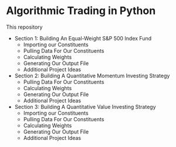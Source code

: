 # Algorithmic Trading in Python

This repository

* Section 1: Building An Equal-Weight S&P 500 Index Fund
  * Importing our Constituents
  * Pulling Data For Our Constituents
  * Calculating Weights
  * Generating Our Output File
  * Additional Project Ideas
* Section 2: Building A Quantitative Momentum Investing Strategy
  * Pulling Data For Our Constituents
  * Calculating Weights
  * Generating Our Output File
  * Additional Project Ideas
* Section 3: Building A Quantitative Value Investing Strategy
  * Importing our Constituents
  * Pulling Data For Our Constituents
  * Calculating Weights
  * Generating Our Output File
  * Additional Project Ideas
